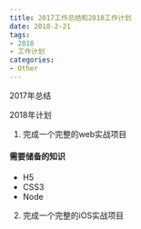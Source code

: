 ```yaml
---
title: 2017工作总结和2018工作计划
date: 2018-2-21
tags:
- 2018
- 工作计划
categories:
- Other
---
```

2017年总结

2018年计划
1. 完成一个完整的web实战项目
#### 需要储备的知识
* H5
* CSS3
* Node
2. 完成一个完整的iOS实战项目
